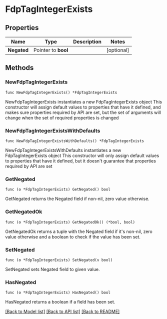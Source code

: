 # FdpTagIntegerExists

## Properties

Name | Type | Description | Notes
------------ | ------------- | ------------- | -------------
**Negated** | Pointer to **bool** |  | [optional] 

## Methods

### NewFdpTagIntegerExists

`func NewFdpTagIntegerExists() *FdpTagIntegerExists`

NewFdpTagIntegerExists instantiates a new FdpTagIntegerExists object
This constructor will assign default values to properties that have it defined,
and makes sure properties required by API are set, but the set of arguments
will change when the set of required properties is changed

### NewFdpTagIntegerExistsWithDefaults

`func NewFdpTagIntegerExistsWithDefaults() *FdpTagIntegerExists`

NewFdpTagIntegerExistsWithDefaults instantiates a new FdpTagIntegerExists object
This constructor will only assign default values to properties that have it defined,
but it doesn't guarantee that properties required by API are set

### GetNegated

`func (o *FdpTagIntegerExists) GetNegated() bool`

GetNegated returns the Negated field if non-nil, zero value otherwise.

### GetNegatedOk

`func (o *FdpTagIntegerExists) GetNegatedOk() (*bool, bool)`

GetNegatedOk returns a tuple with the Negated field if it's non-nil, zero value otherwise
and a boolean to check if the value has been set.

### SetNegated

`func (o *FdpTagIntegerExists) SetNegated(v bool)`

SetNegated sets Negated field to given value.

### HasNegated

`func (o *FdpTagIntegerExists) HasNegated() bool`

HasNegated returns a boolean if a field has been set.


[[Back to Model list]](../README.md#documentation-for-models) [[Back to API list]](../README.md#documentation-for-api-endpoints) [[Back to README]](../README.md)


